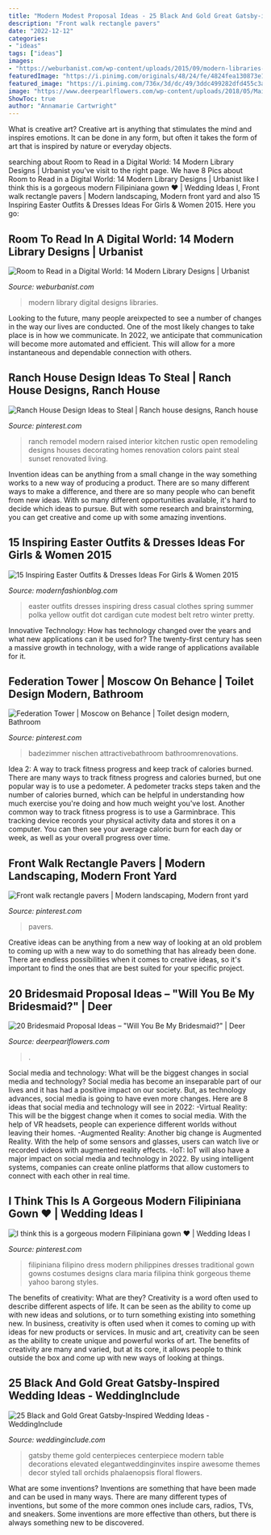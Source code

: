 ```yaml
---
title: "Modern Modest Proposal Ideas - 25 Black And Gold Great Gatsby-inspired Wedding Ideas"
description: "Front walk rectangle pavers"
date: "2022-12-12"
categories:
- "ideas"
tags: ["ideas"]
images:
- "https://weburbanist.com/wp-content/uploads/2015/09/modern-libraries-monterrey-1.jpg"
featuredImage: "https://i.pinimg.com/originals/48/24/fe/4824fea130873e181949309af48dfa29.jpg"
featured_image: "https://i.pinimg.com/736x/3d/dc/49/3ddc499282dfd455c3af1ef44763fbbd--landscaping-front-yards-landscaping-ideas.jpg"
image: "https://www.deerpearlflowers.com/wp-content/uploads/2018/05/Maid-of-Honer-Proposal-Box-DIY.jpg"
ShowToc: true
author: "Annamarie Cartwright"
---
```



What is creative art?
Creative art is anything that stimulates the mind and inspires emotions. It can be done in any form, but often it takes the form of art that is inspired by nature or everyday objects.

	

		
searching about Room to Read in a Digital World: 14 Modern Library Designs | Urbanist you've visit to the right page. We have 8 Pics about Room to Read in a Digital World: 14 Modern Library Designs | Urbanist like I think this is a gorgeous modern Filipiniana gown ♥ | Wedding Ideas I, Front walk rectangle pavers | Modern landscaping, Modern front yard and also 15 Inspiring Easter Outfits &amp; Dresses Ideas For Girls &amp; Women 2015. Here you go:
		
    
## Room To Read In A Digital World: 14 Modern Library Designs | Urbanist

<img loading=lazy src="https://weburbanist.com/wp-content/uploads/2015/09/modern-libraries-monterrey-1.jpg" onerror="this.onerror=null;this.src='https://tse3.mm.bing.net/th?id=OIP.GxCbwB9YxcezwiVU55D4PgHaEo&amp;pid=15.1';" alt="Room to Read in a Digital World: 14 Modern Library Designs | Urbanist">

_Source: weburbanist.com_

>modern library digital designs libraries. 

	

Looking to the future, many people areixpected to see a number of changes in the way our lives are conducted. One of the most likely changes to take place is in how we communicate. In 2022, we anticipate that communication will become more automated and efficient. This will allow for a more instantaneous and dependable connection with others.

    
## Ranch House Design Ideas To Steal | Ranch House Designs, Ranch House

<img loading=lazy src="https://i.pinimg.com/736x/e5/f0/f8/e5f0f8c90f0d3b2e89f09996b0ce8db3--renovated-ranch-house-interior-modern-ranch-house.jpg" onerror="this.onerror=null;this.src='https://tse3.mm.bing.net/th?id=OIP.7IIrfoFzxEQFBXz8DBPsDQHaHa&amp;pid=15.1';" alt="Ranch House Design Ideas to Steal | Ranch house designs, Ranch house">

_Source: pinterest.com_

>ranch remodel modern raised interior kitchen rustic open remodeling designs houses decorating homes renovation colors paint steal sunset renovated living. 

	

Invention ideas can be anything from a small change in the way something works to a new way of producing a product. There are so many different ways to make a difference, and there are so many people who can benefit from new ideas. With so many different opportunities available, it's hard to decide which ideas to pursue. But with some research and brainstorming, you can get creative and come up with some amazing inventions.

    
## 15 Inspiring Easter Outfits &amp; Dresses Ideas For Girls &amp; Women 2015

<img loading=lazy src="http://modernfashionblog.com/wp-content/uploads/2015/03/15-Inspiring-Easter-Outfits-Dresses-Ideas-For-Girls-Women-2015-7.jpg" onerror="this.onerror=null;this.src='https://tse1.mm.bing.net/th?id=OIP.ROt-eV9n7JlVR8Riba_K8AHaLH&amp;pid=15.1';" alt="15 Inspiring Easter Outfits &amp; Dresses Ideas For Girls &amp; Women 2015">

_Source: modernfashionblog.com_

>easter outfits dresses inspiring dress casual clothes spring summer polka yellow outfit dot cardigan cute modest belt retro winter pretty. 

	

Innovative Technology: How has technology changed over the years and what new applications can it be used for?
The twenty-first century has seen a massive growth in technology, with a wide range of applications available for it.

    
## Federation Tower | Moscow On Behance | Toilet Design Modern, Bathroom

<img loading=lazy src="https://i.pinimg.com/originals/48/24/fe/4824fea130873e181949309af48dfa29.jpg" onerror="this.onerror=null;this.src='https://tse1.mm.bing.net/th?id=OIP.ENtts6HiShXlhyAnVwNmgAHaJ3&amp;pid=15.1';" alt="Federation Tower | Moscow on Behance | Toilet design modern, Bathroom">

_Source: pinterest.com_

>badezimmer nischen attractivebathroom bathroomrenovations. 

	

Idea 2: A way to track fitness progress and keep track of calories burned.
There are many ways to track fitness progress and calories burned, but one popular way is to use a pedometer. A pedometer tracks steps taken and the number of calories burned, which can be helpful in understanding how much exercise you're doing and how much weight you've lost. Another common way to track fitness progress is to use a Garminbrace. This tracking device records your physical activity data and stores it on a computer. You can then see your average caloric burn for each day or week, as well as your overall progress over time.

    
## Front Walk Rectangle Pavers | Modern Landscaping, Modern Front Yard

<img loading=lazy src="https://i.pinimg.com/736x/3d/dc/49/3ddc499282dfd455c3af1ef44763fbbd--landscaping-front-yards-landscaping-ideas.jpg" onerror="this.onerror=null;this.src='https://tse3.mm.bing.net/th?id=OIP.doWq0hWNjrCPPeN9mkBM4gHaEK&amp;pid=15.1';" alt="Front walk rectangle pavers | Modern landscaping, Modern front yard">

_Source: pinterest.com_

>pavers. 

	

Creative ideas can be anything from a new way of looking at an old problem to coming up with a new way to do something that has already been done. There are endless possibilities when it comes to creative ideas, so it's important to find the ones that are best suited for your specific project.

    
## 20 Bridesmaid Proposal Ideas – &quot;Will You Be My Bridesmaid?&quot; | Deer

<img loading=lazy src="https://www.deerpearlflowers.com/wp-content/uploads/2018/05/Maid-of-Honer-Proposal-Box-DIY.jpg" onerror="this.onerror=null;this.src='https://tse3.mm.bing.net/th?id=OIP.eat0HlrHdSGgpFdU_SzxZwHaJ4&amp;pid=15.1';" alt="20 Bridesmaid Proposal Ideas – &quot;Will You Be My Bridesmaid?&quot; | Deer">

_Source: deerpearlflowers.com_

>. 

	

Social media and technology: What will be the biggest changes in social media and technology?
Social media has become an inseparable part of our lives and it has had a positive impact on our society. But, as technology advances, social media is going to have even more changes. Here are 8 ideas that social media and technology will see in 2022: 
-Virtual Reality: This will be the biggest change when it comes to social media. With the help of VR headsets, people can experience different worlds without leaving their homes. 
-Augmented Reality: Another big change is Augmented Reality. With the help of some sensors and glasses, users can watch live or recorded videos with augmented reality effects. 
-IoT: IoT will also have a major impact on social media and technology in 2022. By using intelligent systems, companies can create online platforms that allow customers to connect with each other in real time.

    
## I Think This Is A Gorgeous Modern Filipiniana Gown ♥ | Wedding Ideas I

<img loading=lazy src="https://i.pinimg.com/736x/e2/64/8d/e2648d1e8fe2d42cc1b3b0792a0e089c--filipino-wedding-wedding-proposals.jpg?b=t" onerror="this.onerror=null;this.src='https://tse3.mm.bing.net/th?id=OIP.Ee6SwDuRDDcxCcgdXBSJpwHaLH&amp;pid=15.1';" alt="I think this is a gorgeous modern Filipiniana gown ♥ | Wedding Ideas I">

_Source: pinterest.com_

>filipiniana filipino dress modern philippines dresses traditional gown gowns costumes designs clara maria filipina think gorgeous theme yahoo barong styles. 

	

The benefits of creativity: What are they?
Creativity is a word often used to describe different aspects of life. It can be seen as the ability to come up with new ideas and solutions, or to turn something existing into something new. In business, creativity is often used when it comes to coming up with ideas for new products or services. In music and art, creativity can be seen as the ability to create unique and powerful works of art. The benefits of creativity are many and varied, but at its core, it allows people to think outside the box and come up with new ways of looking at things.

    
## 25 Black And Gold Great Gatsby-Inspired Wedding Ideas - WeddingInclude

<img loading=lazy src="https://www.weddinginclude.com/wp-content/uploads/2017/07/Modern-Great-Gatsby-styled-elevated-centerpiece.jpg" onerror="this.onerror=null;this.src='https://tse2.mm.bing.net/th?id=OIP.pGSBr5-n0oA5bFYdLI8bvwHaLH&amp;pid=15.1';" alt="25 Black and Gold Great Gatsby-Inspired Wedding Ideas - WeddingInclude">

_Source: weddinginclude.com_

>gatsby theme gold centerpieces centerpiece modern table decorations elevated elegantweddinginvites inspire awesome themes decor styled tall orchids phalaenopsis floral flowers. 

	

What are some inventions?
Inventions are something that have been made and can be used in many ways. There are many different types of inventions, but some of the more common ones include cars, radios, TVs, and sneakers. Some inventions are more effective than others, but there is always something new to be discovered.

